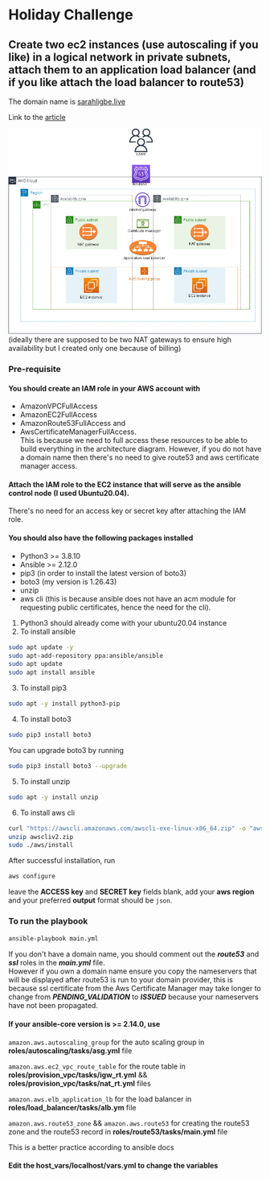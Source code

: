 # Holiday Challenge
## Create two ec2 instances (use autoscaling if you like) in a logical network in private subnets, attach them to an application load balancer (and if you like attach the load balancer to route53)

The domain name is [sarahligbe.live](https://sarahligbe.live)   

Link to the [article](https://medium.com/@sarahligbe12/how-to-create-a-highly-available-aws-infrastructure-for-hosting-a-simple-web-app-using-ansible-fee5567e5c72)

![aws architecture diagram](./architecture.drawio.png)  
(ideally there are supposed to be two NAT gateways to ensure high availability but I created only one because of billing)
### Pre-requisite
#### You should create an IAM role in your AWS account with 
* AmazonVPCFullAccess 
* AmazonEC2FullAccess 
* AmazonRoute53FullAccess and 
* AwsCertificateManagerFullAccess.  
This is because we need to full access these resources to be able to build everything in the architecture diagram. However, if you do not have a domain name then there's no need to give route53 and aws certificate manager access.

#### Attach the IAM role to the EC2 instance that will serve as the ansible control node (I used Ubuntu20.04).  
There's no need for an access key or secret key after attaching the IAM role.

#### You should also have the following packages installed
* Python3 >= 3.8.10  
* Ansible >= 2.12.0
* pip3 (in order to install the latest version of boto3)
* boto3 (my version is 1.26.43)
* unzip
* aws cli (this is because ansible does not have an acm module for requesting public certificates, hence the need for the cli).  
1. Python3 should already come with your ubuntu20.04 instance  
2. To install ansible  
``` bash
sudo apt update -y
sudo apt-add-repository ppa:ansible/ansible
sudo apt update
sudo apt install ansible
```
3. To install pip3  
``` bash
sudo apt -y install python3-pip
```
4. To install boto3
``` bash
sudo pip3 install boto3
```
You can upgrade boto3 by running
``` bash
sudo pip3 install boto3 --upgrade
```
5. To install unzip
``` bash
sudo apt -y install unzip
```
6. To install aws cli
``` bash
curl "https://awscli.amazonaws.com/awscli-exe-linux-x86_64.zip" -o "awscliv2.zip"
unzip awscliv2.zip
sudo ./aws/install
```
After successful installation, run
``` bash
aws configure
```
leave the **ACCESS key** and **SECRET key** fields blank, add your **aws region** and your preferred **output** format should be `json`.  

### To run the playbook
``` bash
ansible-playbook main.yml 
```
If you don't have a domain name, you should comment out the ***route53*** and ***ssl*** roles in the ***main.yml*** file.  
However if you own a domain name ensure you copy the nameservers that will be displayed after route53 is run to your domain provider, this is because ssl certificate from the Aws Certificate Manager may take longer to change from ***PENDING_VALIDATION*** to ***ISSUED*** because your nameservers have not been propagated.

#### If your ansible-core version is >= 2.14.0, use
`amazon.aws.autoscaling_group` for the auto scaling group in **roles/autoscaling/tasks/asg.yml** file

`amazon.aws.ec2_vpc_route_table` for the route table in **roles/provision_vpc/tasks/igw_rt.yml** && **roles/provision_vpc/tasks/nat_rt.yml** files

`amazon.aws.elb_application_lb` for the load balancer in **roles/load_balancer/tasks/alb.ym** file

`amazon.aws.route53_zone` && `amazon.aws.route53` for creating the route53 zone and the route53 record in **roles/route53/tasks/main.yml** file

This is a better practice according to ansible docs

#### Edit the host_vars/localhost/vars.yml to change the variables
